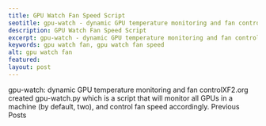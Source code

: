 ```yaml
---
title: GPU Watch Fan Speed Script
seotitle: gpu-watch - dynamic GPU temperature monitoring and fan control
description: GPU Watch Fan Speed Script
excerpt: gpu-watch - dynamic GPU temperature monitoring and fan control
keywords: gpu watch fan, gpu watch fan speed
alt: gpu watch fan
featured: 
layout: post
---
```

gpu-watch: dynamic GPU temperature monitoring and fan controlXF2.org created gpu-watch.py which is a script that will monitor all GPUs in a machine (by default, two), and control fan speed accordingly.
Previous Posts

